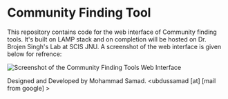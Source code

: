 # Community Finding Tool
This repository contains code for the web interface of Community finding tools.
It's built on LAMP stack and on completion will be hosted on Dr. Brojen Singh's Lab at SCIS JNU.
A screenshot of the web interface is given below for refrence:

![Screenshot of the Community Finding Tools Web Interface](/media/Screenshot.png)

Designed and Developed by Mohammad Samad. <ubdussamad [at] [mail from google] >
